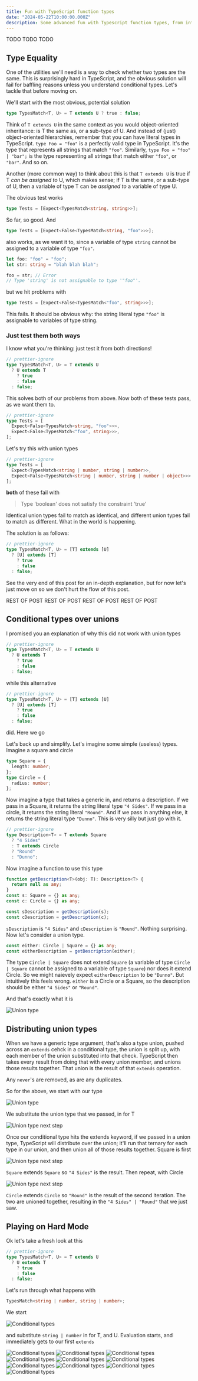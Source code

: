 ```yaml
---
title: Fun with TypeScript function types
date: "2024-05-22T10:00:00.000Z"
description: Some advanced fun with Typescript function types, from inferring parameter lists, to return types
---
```


TODO TODO TODO

## Type Equality

One of the utilities we'll need is a way to check whether two types are the same. This is surprisingly hard in TypeScript, and the obvious solution will fail for baffling reasons unless you understand conditional types. Let's tackle that before moving on.

We'll start with the most obvious, potential solution

```ts
type TypesMatch<T, U> = T extends U ? true : false;
```

Think of `T extends U` in the same context as you would object-oriented inheritance: is T the same as, or a sub-type of U. And instead of (just) object-oriented hierarchies, remember that you can have literal types in TypeScript. `type Foo = "foo"` is a perfectly valid type in TypeScript. It's the type that represents all strings that match `"foo"`. Similarly, `type Foo = "foo" | "bar";` is the type representing all strings that match either `"foo"`, or `"bar"`. And so on.

Another (more common way) to think about this is that `T extends U` is true if T _can be assigned to_ U, which makes sense; if T is the same, or a sub-type of U, then a variable of type T can be _assigned to_ a variable of type U.

The obvious test works

```ts
type Tests = [Expect<TypesMatch<string, string>>];
```

So far, so good. And

```ts
type Tests = [Expect<False<TypesMatch<string, "foo">>>];
```

also works, as we want it to, since a variable of type `string` cannot be assigned to a variable of type `"foo"`.

```ts
let foo: "foo" = "foo";
let str: string = "blah blah blah";

foo = str; // Error
// Type 'string' is not assignable to type '"foo"'.
```

but we hit problems with

```ts
type Tests = [Expect<False<TypesMatch<"foo", string>>>];
```

This fails. It should be obvious why: the string literal type `"foo"` is assignable to variables of type string.

### Just test them both ways

I know what you're thinking: just test it from both directions!

```ts
// prettier-ignore
type TypesMatch<T, U> = T extends U
  ? U extends T
    ? true
    : false
  : false;
```

This solves both of our problems from above. Now both of these tests pass, as we want them to.

```ts
// prettier-ignore
type Tests = [
  Expect<False<TypesMatch<string, "foo">>>,
  Expect<False<TypesMatch<"foo", string>>>,
];
```

Let's try this with union types

```ts
// prettier-ignore
type Tests = [
  Expect<TypesMatch<string | number, string | number>>,
  Expect<False<TypesMatch<string | number, string | number | object>>>
];
```

**both** of these fail with

> Type 'boolean' does not satisfy the constraint 'true'

Identical union types fail to match as identical, and different union types fail to match as different. What in the world is happening.

The solution is as follows:

```ts
// prettier-ignore
type TypesMatch<T, U> = [T] extends [U]
  ? [U] extends [T]
    ? true
    : false
  : false;
```

See the very end of this post for an in-depth explanation, but for now let's just move on so we don't hurt the flow of this post.

REST OF POST
REST OF POST
REST OF POST
REST OF POST

## Conditional types over unions

I promised you an explanation of why this did not work with union types

```ts
// prettier-ignore
type TypesMatch<T, U> = T extends U
  ? U extends T
    ? true
    : false
  : false;
```

while this alternative

```ts
// prettier-ignore
type TypesMatch<T, U> = [T] extends [U]
  ? [U] extends [T]
    ? true
    : false
  : false;
```

did. Here we go

Let's back up and simplify. Let's imagine some simple (useless) types. Imagine a square and circle

```ts
type Square = {
  length: number;
};
type Circle = {
  radius: number;
};
```

Now imagine a type that takes a generic in, and returns a description. If we pass in a Square, it returns the string literal type `"4 Sides"`. If we pass in a circle, it returns the string literal `"Round"`. And if we pass in anything else, it returns the string literal type `"Dunno"`. This is very silly but just go with it.

```ts
// prettier-ignore
type Description<T> = T extends Square
  ? "4 Sides"
  : T extends Circle
  ? "Round"
  : "Dunno";
```

Now imagine a function to use this type

```ts
function getDescription<T>(obj: T): Description<T> {
  return null as any;
}
const s: Square = {} as any;
const c: Circle = {} as any;

const sDescription = getDescription(s);
const cDescription = getDescription(c);
```

`sDescription` is `"4 Sides"` and `cDescription` is `"Round"`. Nothing surprising. Now let's consider a union type.

```ts
const either: Circle | Square = {} as any;
const eitherDescription = getDescription(either);
```

The type `Circle | Square` does not extend `Square` (a variable of type `Circle | Square` cannot be assigned to a variable of type `Square`) nor does it extend Circle. So we might naievely expect `eitherDescription` to be `"Dunno"`. But intuitively this feels wrong. `either` is a Circle or a Square, so the description should be either `"4 Sides"` or `"Round"`.

And that's exactly what it is

![Union type](/typescript-tweet/img1.jpg)

## Distributing union types

When we have a generic type argument, that's also a type union, pushed across an `extends` cehck in a conditional type, the union is split up, with each member of the union substituted into that check. TypeScript then takes every result from doing that with every union member, and unions those results together. That union is the result of that `extends` operation.

Any `never`'s are removed, as are any duplicates.

So for the above, we start with our type

![Union type](/typescript-tweet/img2a.jpg)

We substitute the union type that we passed, in for T

![Union type next step](/typescript-tweet/img2b.jpg)

Once our conditional type hits the extends keyword, if we passed in a union type, TypeScript will distribute over the union; it'll run that ternary for each type in our union, and then union all of those results together. Square is first

![Union type next step](/typescript-tweet/img2c.jpg)

`Square` extends `Square` so `"4 Sides"` is the result. Then repeat, with Circle

![Union type next step](/typescript-tweet/img2d.jpg)

`Circle` extends `Circle` so `"Round"` is the result of the second iteration. The two are unioned together, resulting in the `"4 Sides" | "Round"` that we just saw.

## Playing on Hard Mode

Ok let's take a fresh look at this

```ts
// prettier-ignore
type TypesMatch<T, U> = T extends U
  ? U extends T
    ? true
    : false
  : false;
```

Let's run through what happens with

```ts
TypesMatch<string | number, string | number>;
```

We start

![Conditional types](/typescript-tweet/img3a.jpg)

and substitute `string | number` in for T, and U. Evaluation starts, and immediately gets to our first `extends`

![Conditional types](/typescript-tweet/img3b.jpg)
![Conditional types](/typescript-tweet/img3c.jpg)
![Conditional types](/typescript-tweet/img3d.jpg)
![Conditional types](/typescript-tweet/img3e.jpg)
![Conditional types](/typescript-tweet/img3f.jpg)
![Conditional types](/typescript-tweet/img3g.jpg)
![Conditional types](/typescript-tweet/img3h.jpg)
![Conditional types](/typescript-tweet/img3i.jpg)
![Conditional types](/typescript-tweet/img3j.jpg)
![Conditional types](/typescript-tweet/img3k.jpg)
